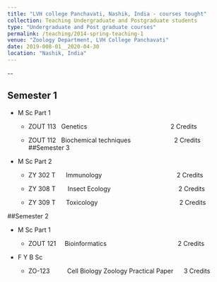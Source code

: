 ```yaml
---
title: "LVH college Panchavati, Nashik, India - courses tought"
collection: Teaching Undergraduate and Postgraduate students
type: "Undergraduate and Post graduate courses"
permalink: /teaching/2014-spring-teaching-1
venue: "Zoology Department, LVH College Panchavati"
date: 2019-008-01__2020-04-30
location: "Nashik, India"
---
```






--

 ## Semester 1
   * M Sc Part 1

        * ZOUT 113  &nbsp;   Genetics	   &nbsp; &nbsp; &nbsp; &nbsp; &nbsp; &nbsp; &nbsp; &nbsp; &nbsp; &nbsp; &nbsp; &nbsp; &nbsp;  &nbsp;&nbsp;&nbsp;&nbsp;&nbsp;&nbsp;&nbsp;&nbsp;&nbsp;&nbsp;&nbsp;&nbsp;&nbsp;&nbsp;&nbsp;&nbsp;&nbsp;&nbsp;&nbsp;&nbsp;&nbsp;2 Credits

        * ZOUT 112  &nbsp;   Biochemical techniques	 &nbsp; &nbsp;&nbsp;&nbsp;&nbsp;&nbsp;&nbsp;&nbsp;&nbsp;&nbsp;&nbsp;&nbsp;&nbsp;&nbsp;&nbsp;&nbsp;&nbsp;&nbsp;&nbsp;&nbsp;&nbsp;&nbsp;	2 Credits
##Semester 3
   * M Sc Part 2 

        * ZY 302 T   &nbsp; &nbsp; &nbsp;Immunology &nbsp; &nbsp; &nbsp; &nbsp; &nbsp; &nbsp; &nbsp; &nbsp; &nbsp; &nbsp; &nbsp;&nbsp;&nbsp;&nbsp;&nbsp;&nbsp;&nbsp;&nbsp;&nbsp;&nbsp;&nbsp;&nbsp;&nbsp;&nbsp;&nbsp;&nbsp;&nbsp;&nbsp;&nbsp;&nbsp;&nbsp;&nbsp;2 Credits

       * ZY 308 T	  &nbsp;&nbsp;&nbsp;&nbsp;&nbsp; Insect Ecology &nbsp;&nbsp;&nbsp;&nbsp;&nbsp;&nbsp;&nbsp;&nbsp;&nbsp;&nbsp;&nbsp;&nbsp;&nbsp;&nbsp;&nbsp;&nbsp;&nbsp;&nbsp;&nbsp;&nbsp;&nbsp;&nbsp;&nbsp;&nbsp;&nbsp;&nbsp;&nbsp;&nbsp;&nbsp;&nbsp;&nbsp;&nbsp;&nbsp;&nbsp;&nbsp;&nbsp;&nbsp; 2 Credits
						
        * ZY 309 T&nbsp;&nbsp;&nbsp;&nbsp;&nbsp;&nbsp;Toxicology 		&nbsp;&nbsp;&nbsp;&nbsp;&nbsp;&nbsp;&nbsp;&nbsp;&nbsp;&nbsp;&nbsp;&nbsp;&nbsp;&nbsp;&nbsp;&nbsp;&nbsp;&nbsp;&nbsp;&nbsp;&nbsp;&nbsp;&nbsp;&nbsp;&nbsp;&nbsp;&nbsp;&nbsp;&nbsp;&nbsp;&nbsp;&nbsp;&nbsp;&nbsp;&nbsp;&nbsp;&nbsp;&nbsp;&nbsp;&nbsp;&nbsp;&nbsp;&nbsp;&nbsp;&nbsp;&nbsp;2 Credits
	


##Semester 2
   * M Sc Part 1
      
        * ZOUT 121&nbsp;&nbsp;&nbsp;&nbsp;  Bioinformatics&nbsp;&nbsp;&nbsp;&nbsp;&nbsp;&nbsp;&nbsp;&nbsp;&nbsp;&nbsp;&nbsp;&nbsp;&nbsp;&nbsp;&nbsp;&nbsp;&nbsp;&nbsp;		&nbsp;&nbsp;&nbsp;&nbsp;&nbsp;&nbsp;&nbsp;&nbsp;&nbsp;&nbsp;&nbsp;&nbsp;&nbsp;&nbsp;&nbsp;&nbsp;&nbsp;&nbsp;&nbsp;&nbsp;&nbsp;		2 Credits

   * F Y B Sc  
        * ZO-123&nbsp;&nbsp;&nbsp;&nbsp;&nbsp;&nbsp;&nbsp;&nbsp;&nbsp;  Cell Biology Zoology 
     Practical Paper	&nbsp;&nbsp;&nbsp;&nbsp;		3 Credits



